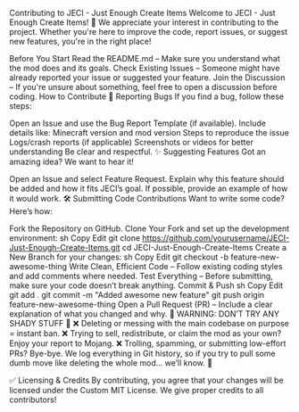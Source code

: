 Contributing to JECI - Just Enough Create Items
Welcome to JECI - Just Enough Create Items! 🎉 We appreciate your interest in contributing to the project. Whether you're here to improve the code, report issues, or suggest new features, you're in the right place!

Before You Start
Read the README.md – Make sure you understand what the mod does and its goals.
Check Existing Issues – Someone might have already reported your issue or suggested your feature.
Join the Discussion – If you're unsure about something, feel free to open a discussion before coding.
How to Contribute
🐛 Reporting Bugs
If you find a bug, follow these steps:

Open an Issue and use the Bug Report Template (if available).
Include details like:
Minecraft version and mod version
Steps to reproduce the issue
Logs/crash reports (if applicable)
Screenshots or videos for better understanding
Be clear and respectful.
✨ Suggesting Features
Got an amazing idea? We want to hear it!

Open an Issue and select Feature Request.
Explain why this feature should be added and how it fits JECI’s goal.
If possible, provide an example of how it would work.
🛠️ Submitting Code Contributions
Want to write some code? Here’s how:

Fork the Repository on GitHub.
Clone Your Fork and set up the development environment:
sh
Copy
Edit
git clone https://github.com/yourusername/JECI-Just-Enough-Create-Items.git
cd JECI-Just-Enough-Create-Items
Create a New Branch for your changes:
sh
Copy
Edit
git checkout -b feature-new-awesome-thing
Write Clean, Efficient Code – Follow existing coding styles and add comments where needed.
Test Everything – Before submitting, make sure your code doesn’t break anything.
Commit & Push
sh
Copy
Edit
git add .
git commit -m "Added awesome new feature"
git push origin feature-new-awesome-thing
Open a Pull Request (PR) – Include a clear explanation of what you changed and why.
🚨 WARNING: DON’T TRY ANY SHADY STUFF 🚨
❌ Deleting or messing with the main codebase on purpose = instant ban.
❌ Trying to sell, redistribute, or claim the mod as your own? Enjoy your report to Mojang.
❌ Trolling, spamming, or submitting low-effort PRs? Bye-bye.
We log everything in Git history, so if you try to pull some dumb move like deleting the whole mod… we’ll know. 👀

✅ Licensing & Credits
By contributing, you agree that your changes will be licensed under the Custom MIT License. We give proper credits to all contributors!

